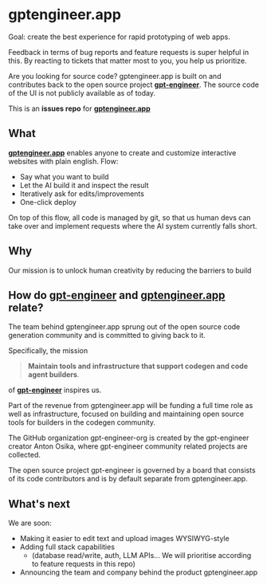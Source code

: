 # gptengineer.app

Goal: create the best experience for rapid prototyping of web apps.

Feedback in terms of bug reports and feature requests is super helpful in this. By reacting to tickets that matter most to you, you help us prioritize.
 
Are you looking for source code? gptengineer.app is built on and contributes back to the open source project [**gpt-engineer**](https://github.com/AntonOsika/gpt-engineer). The source code of the UI is not publicly available as of today.

This is an **issues repo** for <a href="https://gptengineer.app" target="_blank">**gptengineer.app**</a>

## What

[**gptengineer.app**](https://gptengineer.app) enables anyone to create and customize interactive websites with plain english. Flow:

- Say what you want to build
- Let the AI build it and inspect the result
- Iteratively ask for edits/improvements
- One-click deploy

On top of this flow, all code is managed by git, so that us human devs can take over and implement requests where the AI system currently falls short.

## Why
Our mission is to unlock human creativity by reducing the barriers to build

## How do [gpt-engineer](https://github.com/AntonOsika/gpt-engineer) and [gptengineer.app](https://gptengineer.app) relate?

The team behind gptengineer.app sprung out of the open source code generation community and is committed to giving back to it.

Specifically, the mission

> **Maintain tools and infrastructure that support codegen and code agent builders**.

of [**gpt-engineer**](https://github.com/AntonOsika/gpt-engineer) inspires us.

Part of the revenue from gptengineer.app will be funding a full time role as well as infrastructure, focused on building and maintaining open source tools for builders in the codegen community.

The GitHub organization gpt-engineer-org is created by the gpt-engineer creator Anton Osika, where gpt-engineer community related projects are collected.

The open source project gpt-engineer is governed by a board that consists of its code contributors and is by default separate from gptengineer.app.

## What's next

We are soon:
- Making it easier to edit text and upload images WYSIWYG-style
- Adding full stack capabilities
    - (database read/write, auth, LLM APIs... We will prioritise according to feature requests in this repo)
- Announcing the team and company behind the product gptengineer.app

